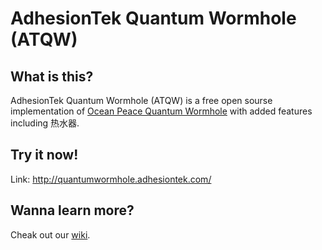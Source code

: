 # AdhesionTek Quantum Wormhole (ATQW)
## What is this?
AdhesionTek Quantum Wormhole (ATQW) is a free open sourse implementation of [Ocean Peace Quantum Wormhole](https://en.oceanpeace.com.cn/static/product-detail.html) with added features including 热水器.

## Try it now!
Link: http://quantumwormhole.adhesiontek.com/

## Wanna learn more?
Cheak out our [wiki](https://github.com/AdhesionTek/Quantum-Wormhole/wiki).
